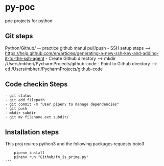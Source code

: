 # py-poc
poc projects for python


## Git steps
Python/Github/ -- practice github manul pull/push
    - SSH setup steps  —> https://help.github.com/en/articles/generating-a-new-ssh-key-and-adding-it-to-the-ssh-agent
    - Create Github directory —> mkdir /Users/mbheri/PycharmProjects/github-code
    - Point to Github directory  —> cd /Users/mbheri/PycharmProjects/github-code
    
## Code checkin Steps
    - git status
    - git add filepath
    - git commit -m "User pipenv to manage dependencies"
    - git push
    - mkdir subdir
    - git mv filename.ext subdir/
    
    
    
## Installation steps
This proj reuires python3 and the following packages 
    requests 
    boto3

```
    pipenv install 
    pinenv run "Github/fn_is_prime.py"
'''

